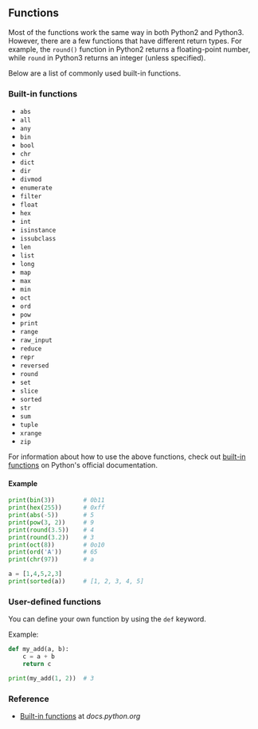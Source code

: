 ## Functions
Most of the functions work the same way in both Python2 and Python3. However, there are a few functions that have different return types. For example, the `round()` function in Python2 returns a floating-point number, while `round` in Python3 returns an integer (unless specified).

Below are a list of commonly used built-in functions. 

### Built-in functions

* `abs`
* `all`
* `any`
* `bin`
* `bool`
* `chr`
* `dict`
* `dir`
* `divmod`
* `enumerate`
* `filter`
* `float`
* `hex`
* `int`
* `isinstance`
* `issubclass`
* `len`
* `list`
* `long`
* `map`
* `max`
* `min`
* `oct`
* `ord`
* `pow`
* `print`
* `range`
* `raw_input`
* `reduce`
* `repr`
* `reversed`
* `round`
* `set`
* `slice`
* `sorted`
* `str`
* `sum`
* `tuple`
* `xrange`
* `zip`

For information about how to use the above functions, check out [built-in functions](https://docs.python.org/3/library/functions.html) on Python's official documentation.

#### Example

```python
print(bin(3))        # 0b11
print(hex(255))      # 0xff
print(abs(-5))       # 5
print(pow(3, 2))     # 9
print(round(3.5))    # 4
print(round(3.2))    # 3
print(oct(8))        # 0o10
print(ord('A'))      # 65
print(chr(97))       # a

a = [1,4,5,2,3]
print(sorted(a))     # [1, 2, 3, 4, 5]
```

### User-defined functions

You can define your own function by using the `def` keyword.

Example:

```python
def my_add(a, b):
    c = a + b
    return c

print(my_add(1, 2))  # 3
```


### Reference

* [Built-in functions](https://docs.python.org/3/library/functions.html) at *docs.python.org*